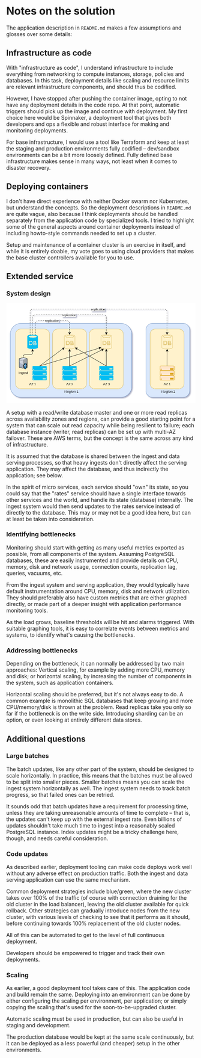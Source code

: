 # Notes on the solution

The application description in `README.md` makes a few assumptions and
glosses over some details:

## Infrastructure as code

With "infrastructure as code", I understand infrastructure to include
everything from networking to compute instances, storage, policies and
databases. In this task, deployment details like scaling and resource limits
are relevant infrastructure components, and should thus be codified.

However, I have stopped after pushing the container image, opting to not have
any deployment details in the code repo. At that point, automatic triggers
should pick up the image and continue with deployment. My first choice here
would be Spinnaker, a deployment tool that gives both developers and
ops a flexible and robust interface for making and monitoring deployments.

For base infrastructure, I would use a tool like Terraform and keep at least
the staging and production environments fully codified – dev/sandbox
environments can be a bit more loosely defined. Fully defined base
infrastructure makes sense in many ways, not least when it comes to disaster
recovery.
  
## Deploying containers

I don't have direct experience with neither Docker swarm nor Kubernetes, but
understand the concepts. So the deployment descriptions in `README.md` are
quite vague, also because I think deployments should be handled separately
from the application code by specialized tools. I tried to highlight some of
the general aspects around container deployments instead of including
howto-style commands needed to set up a cluster.

Setup and maintenance of a container cluster is an exercise in itself, and
while it is entirely doable, my vote goes to using cloud providers that makes
the base cluster controllers available for you to use.

## Extended service

### System design

![Diagram](https://github.com/sveniu/ratesapp/raw/master/diagram.png)

A setup with a read/write database master and one or more read replicas
across availability zones and regions, can provide a good starting point for
a system that can scale out read capacity while being resilient to failure;
each database instance (writer, read replicas) can be set up with multi-AZ
failover. These are AWS terms, but the concept is the same across any kind of
infrastructure.

It is assumed that the database is shared between the ingest and data serving
processes, so that heavy ingests don't directly affect the serving
application. They may affect the database, and thus indirectly the
application; see below.

In the spirit of micro services, each service should "own" its state, so you
could say that the "rates" service should have a single interface towards
other services and the world, and handle its state (database) internally. The
ingest system would then send updates to the rates service instead of
directly to the database. This may or may not be a good idea here, but can at
least be taken into consideration.

### Identifying bottlenecks

Monitoring should start with getting as many useful metrics exported as
possible, from all components of the system. Assuming PostgreSQL databases,
these are easily instrumented and provide details on CPU, memory, disk and
network usage, connection counts, replication lag, queries, vacuums, etc.

From the ingest system and serving application, they would typically have
default instrumentation around CPU, memory, disk and network utilization.
They should preferably also have custom metrics that are either graphed
directly, or made part of a deeper insight with application performance
monitoring tools.

As the load grows, baseline thresholds will be hit and alarms triggered. With
suitable graphing tools, it is easy to correlate events between metrics and
systems, to identify what's causing the bottlenecks.

### Addressing bottlenecks

Depending on the bottleneck, it can normally be addressed by two main
approaches: Vertical scaling, for example by adding more CPU, memory and
disk; or horizontal scaling, by increasing the number of components in the
system, such as application containers.

Horizontal scaling should be preferred, but it's not always easy to do. A
common example is monolithic SQL databases that keep growing and more
CPU/memory/disk is thrown at the problem. Read replicas take you only so far
if the bottleneck is on the write side. Introducing sharding can be an
option, or even looking at entirely different data stores.

## Additional questions

### Large batches

The batch updates, like any other part of the system, should be designed to
scale horizontally. In practice, this means that the batches must be allowed
to be split into smaller pieces. Smaller batches means you can scale the
ingest system horizontally as well. The ingest system needs to track batch
progress, so that failed ones can be retried.

It sounds odd that batch updates have a requirement for processing time,
unless they are taking unreasonable amounts of time to complete – that is,
the updates can't keep up with the external ingest rate. Even billions of
updates shouldn't take much time to ingest into a reasonably scaled
PostgreSQL instance. Index updates might be a tricky challenge here, though,
and needs careful consideration.

### Code updates

As described earlier, deployment tooling can make code deploys work well
without any adverse effect on production traffic. Both the ingest and data
serving application can use the same mechanism.

Common deployment strategies include blue/green, where the new cluster takes
over 100% of the traffic (of course with connection draining for the old
cluster in the load balancer), leaving the old cluster available for quick
rollback. Other strategies can gradually introduce nodes from the new
cluster, with various levels of checking to see that it performs as it
should, before continuing towards 100% replacement of the old cluster nodes.

All of this can be automated to get to the level of full continuous
deployment.

Developers should be empowered to trigger and track their own deployments.

### Scaling

As earlier, a good deployment tool takes care of this. The application code
and build remain the same. Deploying into an environment can be done by
either configuring the scaling per environment, per application; or simply
copying the scaling that's used for the soon-to-be-upgraded cluster.

Automatic scaling must be used in production, but can also be useful in
staging and development.

The production database would be kept at the same scale continuously, but it
can be deployed as a less powerful (and cheaper) setup in the other
environments.